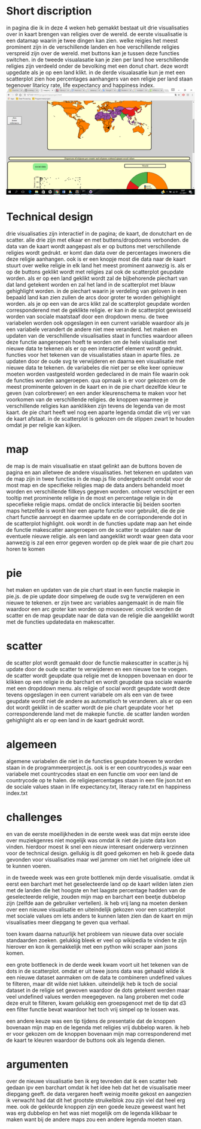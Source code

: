 # Short discription

in pagina die ik in deze 4 weken heb gemakkt bestaat uit drie visualisaties over in kaart brengen van religies over de wereld. de eerste visualisatie is een datamap waarin je twee dingen kan zien. welke reigies het meest prominent zijn in de verschillende landen en hoe verschillende religies verspreid zijn over de wereld. met buttons kan je tussen deze functies switchen. in de tweede visualasatie kan je zien per land hoe verschillende religies zijn verdeeld onder de bevolking met een donut chart. deze wordt upgedate als je op een land klikt. in de derde visualasatie kun je met een scatterplot zien hoe percentages aanhangers van een religie per land staan tegenover litaricy rate, life expectancy and happiness index.
![](doc/screenshot.png)

# Technical design

drie visualisaties zijn interactief in de pagina; de kaart, de donutchart en de scatter. alle drie zijn met elkaar en met buttens/dropdowns verbonden. de data van de kaart wordt aangepast als er op buttons met verschillende religies wordt gedrukt. er komt dan data over de percentages inwoners die deze religie aanhangen. ook is er een knopje most die data naar de kaart stuurt over welke religie in elk land het meest prominent aanwezig is. als er op de buttons geklikt wordt met religies zal ook de scatterplot geupdate worden. als er op een land geklikt wordt zal de bijbehorende piechart van dat land getekent worden en zal het land in de scatterplot met blauw gehighlight worden. in de piechart waarin je verdeling van geloven in een bepaald land kan zien zullen de arcs door groter te worden gehighlight worden. als je op een van de arcs klikt zal de scatterplot geupdate worden corresponderend met de geklikte religie. er kan in de scatterplot gewisseld worden van sociale maatstaaf door een dropdown menu. de twee variabelen worden ook opgeslagen in een current variable waardoor als je een variabele verandert de andere niet mee veranderd. het maken en updaten van de verschillende visualisaties staat in functies waardoor alleen deze functie aangeroepen hoeft te worden om de hele visalisatie met nieuwe data te tekenen als er op een interactief element wordt gedrukt. functies voor het tekenen van de visualistaties staan in aparte files. ze updaten door de oude svg te verwijderen en daarna een visualisatie met nieuwe data te tekenen. de variabeles die niet per se elke keer opnieuw moeten worden vastgesteld worden gedeclared in de main file waarin ook de functies worden aangeroepen. qua opmaak is er voor gekozen om de meest prominente geloven in de kaart en in de pie chart dezelfde kleur te geven (van colorbrewer) en een ander kleurenschema te maken voor het voorkomen van de verschillende religies. de knoppen waarmee je verschillende religies kan aanklikken zijn tevens de legenda van de most kaart. de pie chart heeft wel nog een aparte legenda omdat die vrij ver van de kaart afstaat. in de scatterplot is gekozen om de stippen zwart te houden omdat je per religie kan kijken.

# map

de map is de main visualisatie en staat gelinkt aan de buttons boven de pagina en aan alletwee de andere visualisaties. het tekenen en updaten van de map zijn in twee functies in de map.js file ondergebracht omdat voor de most map en de specifieke religies map de data anders behandeld moet worden en verschillende fillkeys gegeven worden. onhover verschijnt er een tooltip met prominente religie in de most en percentage religie in de specefieke religie maps. omdat de onclick interactie bij beiden soorten maps hetzelfde is wordt hier een aparte functie voor gebruikt, die de pie chart functie aanroept en daarmee update en de corrisponderende dot in de scatterplot highlight. ook wordt in de functies update map aan het einde de functie makescatter aangeroepen om de scatter te updaten naar de eventuele nieuwe religie. als een land aangeklikt wordt waar geen data voor aanwezig is zal een error gegeven worden op de plek waar de pie chart zou horen te komen

# pie

het maken en updaten van de pie chart staat in een functie makepie in pie.js. de pie update door simpelweg de oude svg te verwijderen en een nieuwe te tekenen. er zijn twee arc variables aangemaakt in de main file waardoor een arc groter kan worden op mouseover. onclick worden de scatter en de map geupdate naar de data van de religie die aangeklikt wordt met de functies updatedata en makescatter.

# scatter

de scatter plot wordt gemaakt door de functie makescatter in scatter.js hij update door de oude scatter te verwijderen en een nieuwe toe te voegen. de scatter wordt geupdate qua religie met de knoppen bovenaan en door te klikken op een religie in de barchart en wordt geupdate qua sociale waarde met een dropddown menu. als religie of social wordt geupdate wordt deze tevens opgeslagen in een current variabele om als een van de twee geupdate wordt niet de andere as automatisch te veranderen. als er op een dot wordt geklikt in de scatter wordt de pie chart geupdate voor het corresponderende land met de makepie functie. de scatter landen worden gehighlight als er op een land in de kaart gedrukt wordt.

# algemeen
algemene variabelen die niet in de functies geupdate hoeven te worden staan in de programmeerproject.js. ook is er een countrycodes.js waar een variabele met countrycodes staat en een functie om voor een land de countrycode op te halen. de religiepercentages staan in een file json.txt en de sociale values staan in life expectancy.txt, literacy rate.txt en happiness index.txt

# challenges

en van de eerste moeilijkheden in de eerste week was dat mijn eerste idee over muziekgenres niet mogelijk was omdat ik niet de juiste data kon vinden. hierdoor moest ik snel een nieuw interesant onderwerp verzinnen voor de technical design. gellukig is dit goed gekomen en heb ik goede data gevonden voor visualisaties maar wel jammer om niet het originele idee uit te kunnen voeren.

in de tweede week was een grote bottlenek mijn derde visualisatie. omdat ik eerst een barchart met het geselecteerde land op de kaart wilden laten zien met de landen die het hoogste en het laagste percentage hadden van de geselecteerde religie, zouden mijn map en barchart een beetje dubbelop zijn (zelfde aan de gebruiker vertellen). ik heb vrij lang na moeten denken over een nieuwe visualisatie en uiteindelijk gekozen voor een scatterplot met sociale values om iets anders te kunnen laten zien dan de kaart en mijn visualisaties meer diepgang te geven qua verhaal.

toen kwam daarna natuurlijk het probleem van nieuwe data over sociale standaarden zoeken. gelukkig bleek er veel op wikipedia te vinden te zijn hierover en kon ik gemakkelijk met een python wiki scraper aan jsons komen.

een grote bottleneck in de derde week kwam voort uit het tekenen van de dots in de scatterplot. omdat er uit twee jsons data was gehaald wilde ik een nieuwe dataset aanmaken om de data te combineren undefined values te filteren, maar dit wilde niet lukken. uiteindelijk heb ik toch de social dataset in de religie set gewoven waardoor de dots getekent werden maar veel undefined values werden meegegeven. na lang proberen met code deze eruit te filteren, kwam gelukkig een groepsgenoot met de tip dat d3 een filter functie bevat waardoor het toch vrij simpel op te lossen was.

een andere keuze was een tip tijdens de presentatie dat de knoppen bovenaan mijn map en de legenda met religies vrij dubbelop waren. ik heb er voor gekozen om de knoppen bovenaan mijn map corresponderend met de kaart te kleuren waardoor de buttons ook als legenda dienen.

# argumenten

over de nieuwe visualisatie ben ik erg tevreden dat ik een scatter heb gedaan ipv een barchart omdat ik het idee heb dat het de visualisatie meer diepgang geeft. de data vergaren heeft weinig moeite gekost en aangezien ik verwacht had dat dit het grootste struikelblok zou zijn viel dat heel erg mee. ook de gekleurde knoppen zijn een goede keuze geweest want het was erg dubbelop en het was niet mogelijk om de legenda klikbaar te maken want bij de andere maps zou een andere legenda moeten staan.  
